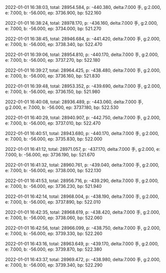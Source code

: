 2022-01-01 16:38:03, total: 28954.584, p: -440.380, delta:7.000 手, g:2.000, e: 7.000, b: -56.000, ep: 3736.900, bp: 522.160

2022-01-01 16:38:24, total: 28978.170, p: -436.160, delta:7.000 手, g:2.000, e: 7.000, b: -56.000, ep: 3734.000, bp: 521.270

2022-01-01 16:38:45, total: 28946.684, p: -441.420, delta:7.000 手, g:2.000, e: 7.000, b: -56.000, ep: 3738.340, bp: 522.470

2022-01-01 16:39:06, total: 28954.810, p: -440.170, delta:7.000 手, g:2.000, e: 7.000, b: -56.000, ep: 3737.270, bp: 522.180

2022-01-01 16:39:27, total: 28964.425, p: -438.480, delta:7.000 手, g:2.000, e: 7.000, b: -56.000, ep: 3736.160, bp: 521.830

2022-01-01 16:39:48, total: 28953.352, p: -439.690, delta:7.000 手, g:2.000, e: 7.000, b: -56.000, ep: 3736.150, bp: 521.980

2022-01-01 16:40:08, total: 28936.489, p: -443.060, delta:7.000 手, g:2.000, e: 7.000, b: -56.000, ep: 3737.180, bp: 522.530

2022-01-01 16:40:29, total: 28940.907, p: -442.750, delta:7.000 手, g:2.000, e: 7.000, b: -56.000, ep: 3737.010, bp: 522.470

2022-01-01 16:40:51, total: 28943.680, p: -440.170, delta:7.000 手, g:2.000, e: 7.000, b: -56.000, ep: 3735.830, bp: 522.000

2022-01-01 16:41:12, total: 28971.057, p: -437.170, delta:7.000 手, g:2.000, e: 7.000, b: -56.000, ep: 3736.190, bp: 521.670

2022-01-01 16:41:32, total: 28960.761, p: -439.040, delta:7.000 手, g:2.000, e: 7.000, b: -56.000, ep: 3738.000, bp: 522.130

2022-01-01 16:41:53, total: 28956.716, p: -439.290, delta:7.000 手, g:2.000, e: 7.000, b: -56.000, ep: 3736.230, bp: 521.940

2022-01-01 16:42:14, total: 28968.004, p: -438.190, delta:7.000 手, g:2.000, e: 7.000, b: -56.000, ep: 3737.890, bp: 522.010

2022-01-01 16:42:35, total: 28968.619, p: -438.420, delta:7.000 手, g:2.000, e: 7.000, b: -56.000, ep: 3738.060, bp: 522.060

2022-01-01 16:42:56, total: 28966.099, p: -438.750, delta:7.000 手, g:2.000, e: 7.000, b: -56.000, ep: 3739.330, bp: 522.260

2022-01-01 16:43:16, total: 28963.649, p: -439.170, delta:7.000 手, g:2.000, e: 7.000, b: -56.000, ep: 3739.870, bp: 522.380

2022-01-01 16:43:37, total: 28969.472, p: -438.980, delta:7.000 手, g:2.000, e: 7.000, b: -56.000, ep: 3739.340, bp: 522.290
